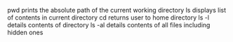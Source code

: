 pwd prints the absolute path of the current working directory
ls displays list of contents in current directory
cd returns user to home directory
ls -l details contents of directory
ls -al details contents of all files including hidden ones
